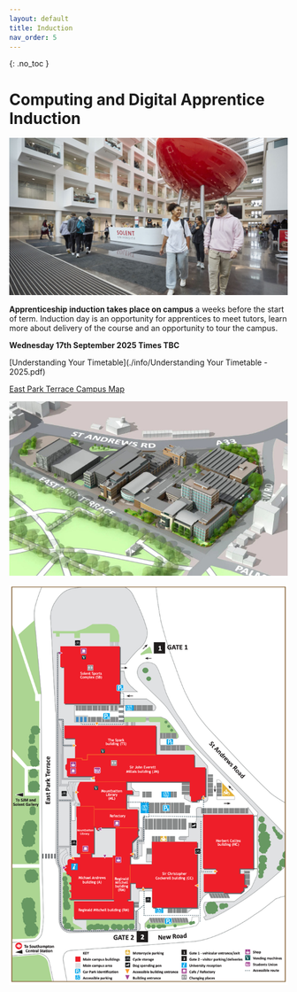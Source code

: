 ```yaml
---
layout: default
title: Induction
nav_order: 5
---
```


{: .no_toc } 

# Computing and Digital Apprentice Induction

![Solent Spark Building](./images/spark-gallery-1.xe359e3c0.jpg)

**Apprenticeship induction takes place on campus** a weeks before the start of term. Induction day is an opportunity for apprentices to meet tutors, learn more about delivery of the course and an opportunity to tour the campus.

**Wednesday 17th September 2025 Times TBC**

[Understanding Your Timetable](./info/Understanding Your Timetable - 2025.pdf)

[East Park Terrace Campus Map](./info/east-park-terrace-campus-map.pdf)

![Plan 3D](./images/east_park_3D.jpg)

![EPT PLanMap](./images/EPT_PLAN.png)

## 



<!--

## Agenda

9.00 Registration with Admissions

10.00 – 10.30 Apprenticeship team

* What is an Apprenticeship?
* Why are you special?
* Off the job trackers
* Progress reviews
* End Point Assessment

10.30 - 10.45 Library Services

11.00 - 11.15 Access Solent

11.15 – 11.30 Solent Futures

11.30 – 11.45 Therapy and Mental Health

11.45 – 12.00 Safeguarding

12.00 - 13.00 Bystander Training with Yellow door

**BREAK**

**Computing Course Team Induction**

14.00 - 16:00 Course Lead Induction JM412 Usability Lab

Directions JM412:

1. Take lift outside the Deli and Student Union Office to 4th Floor Sir John Everett Millais building (JM) Building.
1. Turn left out of the lift.
1. Follow the corridor.
1. JM412 will be on the right.

### Campus: East Park Terrace, Southampton SO14 0YN

[solent.ac.uk/about/find-us](https://www.solent.ac.uk/about/find-us)

<iframe src="https://www.google.com/maps/embed?pb=!1m18!1m12!1m3!1d2515.8322225061675!2d-1.402574148061115!3d50.908320479440754!2m3!1f0!2f0!3f0!3m2!1i1024!2i768!4f13.1!3m3!1m2!1s0x487476b1943c33e9%3A0x7b3d2a7c433db059!2sSolent%20University!5e0!3m2!1sen!2suk!4v1658263361358!5m2!1sen!2suk" width="600" height="450" style="border:0;" allowfullscreen="" loading="lazy" referrerpolicy="no-referrer-when-downgrade"></iframe>


[Campus Map](https://github.com/martinsolent/solent_store/raw/main/docs/east-park-terrace-campus-map.pdf){: .btn .btn-purple }





[Download Induction Slides 2023-24](info/BDATS_INDUCTION_2023-24.pptx){: .btn .btn-purple }

1. Arrival in TS412 - 10:00-10.20
2. Introduction - 10:20-10:30 
3. Course Presentation - 10:30-11:30
4. Q&A - 11:30-11:50
5. Registration in Spark - 12:00-12:30
6. Break - 12:30-13:30
7. Campus Tour - 13:40-14:40



![](images/L4_spark_TS412.png)


### Campus: East Park Terrace, Southampton SO14 0YN

[solent.ac.uk/about/find-us](https://www.solent.ac.uk/about/find-us)

<iframe src="https://www.google.com/maps/embed?pb=!1m18!1m12!1m3!1d2515.8322225061675!2d-1.402574148061115!3d50.908320479440754!2m3!1f0!2f0!3f0!3m2!1i1024!2i768!4f13.1!3m3!1m2!1s0x487476b1943c33e9%3A0x7b3d2a7c433db059!2sSolent%20University!5e0!3m2!1sen!2suk!4v1658263361358!5m2!1sen!2suk" width="600" height="450" style="border:0;" allowfullscreen="" loading="lazy" referrerpolicy="no-referrer-when-downgrade"></iframe>



[Spark Building Plan](https://github.com/martinsolent/solent_store/raw/main/the-spark-room-guide-and-map.pdf){: .btn .btn-purple }

### Induction Presentation

<iframe src="https://solent.cloud.panopto.eu/Panopto/Pages/Embed.aspx?id=b0b14943-b23a-4114-8a28-ada801008324&autoplay=false&offerviewer=true&showtitle=true&showbrand=true&captions=true&interactivity=all" height="405" width="720" style="border: 1px solid #464646;" allowfullscreen allow="autoplay"></iframe>


-->